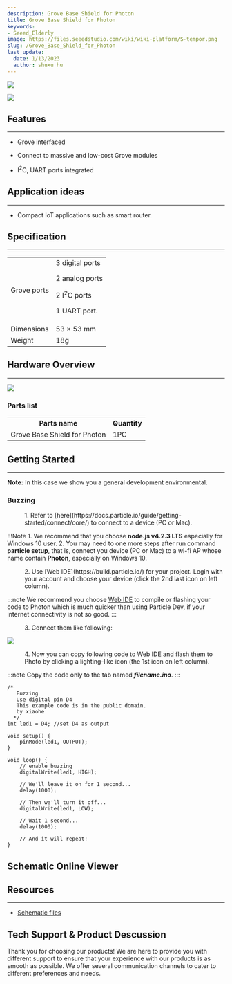 ```yaml
---
description: Grove Base Shield for Photon
title: Grove Base Shield for Photon
keywords:
- Seeed_Elderly
image: https://files.seeedstudio.com/wiki/wiki-platform/S-tempor.png
slug: /Grove_Base_Shield_for_Photon
last_update:
  date: 1/13/2023
  author: shuxu hu
---
```

![](https://files.seeedstudio.com/wiki/Grove_Base_Shield_for_Photon/img/Grove_Base_Shield_for_Photon_product_view_1200_s.jpg)

<!-- **Grove Base Shield for Photon** is an expansion shield board which incorporate [Grove](/Grove_System) port on which you can build more powerful and intelligent applications with much richer and cost-effective Grove functional modules. It gets three digital ports, two analog ports, two I<sup>2</sup>C ports and one UART port. It a kind of plug-and-play board which will accelerate your prototyping process dramatically. -->

[![](https://files.seeedstudio.com/wiki/Seeed-WiKi/docs/images/300px-Get_One_Now_Banner-ragular.png)](https://www.seeedstudio.com/Particle-Photon-Base-Shield-p-2598.html?cPath=98_106_57)

##  Features
---
*   Grove interfaced

*   Connect to massive and low-cost Grove modules

*   I<sup>2</sup>C, UART ports integrated

##  Application ideas
---
*   Compact IoT applications such as smart router.

##  Specification
---
<table>
<tr>
<td> Grove ports </td>
<td> 3 digital ports

2 analog ports

2 I<sup>2</sup>C ports

1 UART port.

</td></tr>
<tr>
<td> Dimensions  </td>
<td> 53  × 53 mm
</td></tr>
<tr>
<td> Weight  </td>
<td> 18g
</td></tr></table>

##  Hardware Overview
---
![](https://files.seeedstudio.com/wiki/Grove_Base_Shield_for_Photon/img/Grove_Base_Shield_for_Photon_component_diagram_annotated_1200_s.jpg)

###  **Parts list**

<table>
<tr>
<th>Parts name   </th>
<th> Quantity
</th></tr>
<tr>
<td> Grove Base Shield for Photon  </td>
<td> 1PC
</td></tr></table>

##  Getting Started
---
**Note:** In this case we show you a general development  environmental.

<!-- ###  Material required

*   [Particle Photon](https://www.seeedstudio.com/depot/Particle-Photon-p-2527.html) × 1

*   USB cable (type A to micro type-B) × 1
*   A PC or Mac

*   Grove Base Shield for Photon × 1

*   [Grove - Buzzer](https://www.seeedstudio.com/depot/Grove-Buzzer-p-768.html?cPath=38) × 1 -->

###  Buzzing

<dl><dd> 1. Refer to [here](https://docs.particle.io/guide/getting-started/connect/core/) to connect to a device (PC or Mac).
</dd></dl>

!!!Note
    1. We recommend that you choose **node.js v4.2.3 LTS** especially for Windows 10 user.
    2. You may need to one more steps after run command **particle setup**, that is, connect you device (PC or Mac) to a wi-fi AP whose name contain **Photon**, especially on Windows 10.

<dl><dd> 2. Use [Web IDE](https://build.particle.io/) for your project. Login with your account and choose your device (click the 2nd last icon on left column).
</dd></dl>

:::note
    We recommend you choose [Web IDE](https://build.particle.io/) to compile or flashing your code to Photon which is much quicker than using Particle Dev, if your internet connectivity is not so good.
:::
<dl><dd> 3. Connect them like following:
</dd></dl>

![](https://files.seeedstudio.com/wiki/Grove_Base_Shield_for_Photon/img/Grove_Base_Shield_for_Photon_demo_conneciton_1200_S.jpg)

<dl><dd> 4. Now you can copy following code to Web IDE and flash them to Photo by clicking a lighting-like icon (the 1st icon on left column).
</dd></dl>

:::note
    Copy the code only to the tab named _**filename.ino**_.
:::
```
/*
   Buzzing
   Use digital pin D4
   This example code is in the public domain.
   by xiaohe
  */
int led1 = D4; //set D4 as output

void setup() {
    pinMode(led1, OUTPUT);
}

void loop() {
    // enable buzzing
    digitalWrite(led1, HIGH);

    // We'll leave it on for 1 second...
    delay(1000);

    // Then we'll turn it off...
    digitalWrite(led1, LOW);

    // Wait 1 second...
    delay(1000);

    // And it will repeat!
}
```

## Schematic Online Viewer

<div className="altium-ecad-viewer" data-project-src="https://files.seeedstudio.com/wiki/Grove_Base_Shield_for_Photon/res/Schematic_files_for_Grove_Base_Shield_for_Photon.zip" style={{borderRadius: '0px 0px 4px 4px', height: 500, borderStyle: 'solid', borderWidth: 1, borderColor: 'rgb(241, 241, 241)', overflow: 'hidden', maxWidth: 1280, maxHeight: 700, boxSizing: 'border-box'}}>
</div>


##  Resources
---
*   [Schematic files](https://files.seeedstudio.com/wiki/Grove_Base_Shield_for_Photon/res/Schematic_files_for_Grove_Base_Shield_for_Photon.zip)

<!-- *   [Grove_System](/Grove_System) -->

## Tech Support & Product Descussion

Thank you for choosing our products! We are here to provide you with different support to ensure that your experience with our products is as smooth as possible. We offer several communication channels to cater to different preferences and needs.

<div class="button_tech_support_container">
<a href="https://forum.seeedstudio.com/" class="button_forum"></a> 
<a href="https://www.seeedstudio.com/contacts" class="button_email"></a>
</div>

<div class="button_tech_support_container">
<a href="https://discord.gg/eWkprNDMU7" class="button_discord"></a> 
<a href="https://github.com/Seeed-Studio/wiki-documents/discussions/69" class="button_discussion"></a>
</div>
